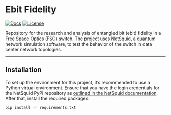 # **Ebit Fidelity**

[![Docs](https://img.shields.io/badge/Docs-Ebit%20Fidelity%20Docs-blue)](https://r1ghtwr0ng.github.io/ebit_fidelity/index.html)
[![License](https://badgen.net/badge/License/MIT/blue)](https://opensource.org/licenses/MIT)

Repository for the research and analysis of entangled bit (ebit) fidelity in a Free Space Optics (FSO) switch. The project uses NetSquid, a quantum network simulation software, to test the behavior of the switch in data center network topologies.

---

## **Installation**

To set up the environment for this project, it’s recommended to use a Python virtual environment. Ensure that you have the login credentials for the NetSquid PyPi repository as [outlined in the NetSquid documentation](https://docs.netsquid.org/latest-release/INSTALL.html). After that, install the required packages:

```bash
pip install -r requirements.txt
